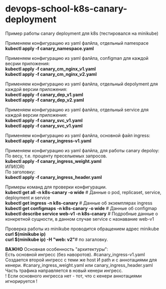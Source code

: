 # devops-school-k8s-canary-deployment  
Пример работы canary deployment для k8s (тестировался на minikube)  

Применяем конфигурацию из yaml фалйла, отдельный namespace  
**kubectl apply -f canary_namespace.yaml**  

Применяем конфигурацию из yaml фалйла, configman для каждой весрии приложения:  
**kubectl apply -f canary_cm_nginx_v1.yaml**  
**kubectl apply -f canary_cm_nginx_v2.yaml**  

Применяем конфигурацию из yaml фалйла, отдельный depolyment для каждой версии приложения:  
**kubectl apply -f canary_dep_v1.yaml**  
**kubectl apply -f canary_dep_v2.yaml**  

Применяем конфигурацию из yaml фалйла, отдельный service для каждой версии приложения:  
**kubectl apply -f canary_svc_v1.yaml**  
**kubectl apply -f canary_svc_v1.yaml**  

Применяем конфигурацию из yaml фалйла, основной файл ingress:  
**kubectl apply -f canary_ingress-v1.yaml**  

Применяем конфигурацию из yaml фалйла, для работы сanary depoloy:  
По весу, т.е. проценту преселыемых запросов.  
**kubectl apply -f canary_ingress_weight.yaml**  
ИЛИ(OR)  
По заголовку:  
**kubectl apply -f canary_ingress_header.yaml**  
  
Примеры команд для проверки конфигурации.  
**kubectl get all -n k8s-canary -o wide** # Данные о pod, replicaset, service, deployment и service  
**kubectl get ingress -n k8s-canary** # Данные об экземплярах ingress  
**kubectl get configmaps -n k8s-canary -o wide** # Данные об configmap  
**kubectl describe service web-v1 -n k8s-canary** # Подробные данные о конкретной сущности, в данном случае service  с назнавание web-v1  
  
Проверка работы из minikube проводится обращением адрес minikube  
**curl $(minikube ip)**  
**curl $(minikube ip) -H "web: v2"**# по загаловку.
  
**ВАЖНО** 
Основная особенность "архитектуры":  
Есть основной ингресс (без наворотов). #canary_ingress-v1.yaml  
Cоздается второй ингресс с теми же host И path и с аннотациями для кенери. #canary_ingress_weight.yaml или canary_ingress_header.yaml  
Часть трафика направляется в новый кенери ингресс.  
! Если основного ингресса нет - тот, что с кенери аннотациями игнорируется !  
